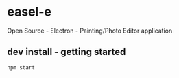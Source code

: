 # easel-e
Open Source - Electron - Painting/Photo Editor application


## dev install - getting started
```npm install 
npm start
```
